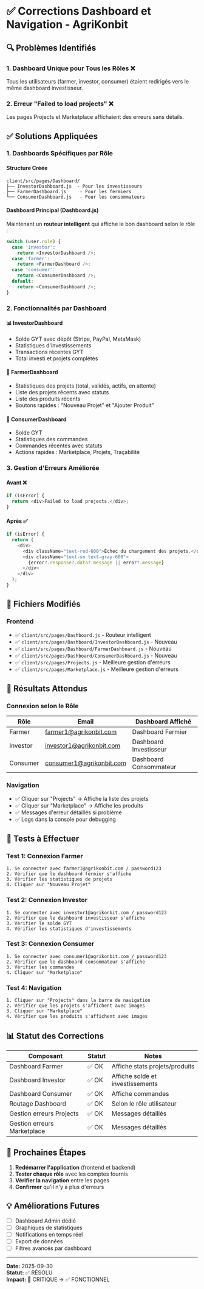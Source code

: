 # ✅ Corrections Dashboard et Navigation - AgriKonbit

## 🔍 Problèmes Identifiés

### 1. Dashboard Unique pour Tous les Rôles ❌
Tous les utilisateurs (farmer, investor, consumer) étaient redirigés vers le même dashboard investisseur.

### 2. Erreur "Failed to load projects" ❌
Les pages Projects et Marketplace affichaient des erreurs sans détails.

## ✅ Solutions Appliquées

### 1. Dashboards Spécifiques par Rôle

#### Structure Créée
```
client/src/pages/Dashboard/
├── InvestorDashboard.js  - Pour les investisseurs
├── FarmerDashboard.js     - Pour les fermiers
└── ConsumerDashboard.js   - Pour les consommateurs
```

#### Dashboard Principal (Dashboard.js)
Maintenant un **routeur intelligent** qui affiche le bon dashboard selon le rôle :

```javascript
switch (user.role) {
  case 'investor':
    return <InvestorDashboard />;
  case 'farmer':
    return <FarmerDashboard />;
  case 'consumer':
    return <ConsumerDashboard />;
  default:
    return <ConsumerDashboard />;
}
```

### 2. Fonctionnalités par Dashboard

#### 📊 InvestorDashboard
- Solde GYT avec dépôt (Stripe, PayPal, MetaMask)
- Statistiques d'investissements
- Transactions récentes GYT
- Total investi et projets complétés

#### 🌾 FarmerDashboard
- Statistiques des projets (total, validés, actifs, en attente)
- Liste des projets récents avec statuts
- Liste des produits récents
- Boutons rapides : "Nouveau Projet" et "Ajouter Produit"

#### 🛒 ConsumerDashboard
- Solde GYT
- Statistiques des commandes
- Commandes récentes avec statuts
- Actions rapides : Marketplace, Projets, Traçabilité

### 3. Gestion d'Erreurs Améliorée

#### Avant ❌
```javascript
if (isError) {
  return <div>Failed to load projects.</div>;
}
```

#### Après ✅
```javascript
if (isError) {
  return (
    <div>
      <div className="text-red-600">Échec du chargement des projets.</div>
      <div className="text-sm text-gray-600">
        {error?.response?.data?.message || error?.message}
      </div>
    </div>
  );
}
```

## 📝 Fichiers Modifiés

### Frontend
- ✅ `client/src/pages/Dashboard.js` - Routeur intelligent
- ✅ `client/src/pages/Dashboard/InvestorDashboard.js` - Nouveau
- ✅ `client/src/pages/Dashboard/FarmerDashboard.js` - Nouveau
- ✅ `client/src/pages/Dashboard/ConsumerDashboard.js` - Nouveau
- ✅ `client/src/pages/Projects.js` - Meilleure gestion d'erreurs
- ✅ `client/src/pages/Marketplace.js` - Meilleure gestion d'erreurs

## 🎯 Résultats Attendus

### Connexion selon le Rôle

| Rôle | Email | Dashboard Affiché |
|------|-------|-------------------|
| Farmer | farmer1@agrikonbit.com | Dashboard Fermier |
| Investor | investor1@agrikonbit.com | Dashboard Investisseur |
| Consumer | consumer1@agrikonbit.com | Dashboard Consommateur |

### Navigation
- ✅ Cliquer sur "Projects" → Affiche la liste des projets
- ✅ Cliquer sur "Marketplace" → Affiche les produits
- ✅ Messages d'erreur détaillés si problème
- ✅ Logs dans la console pour debugging

## 🧪 Tests à Effectuer

### Test 1: Connexion Farmer
```
1. Se connecter avec farmer1@agrikonbit.com / password123
2. Vérifier que le dashboard fermier s'affiche
3. Vérifier les statistiques de projets
4. Cliquer sur "Nouveau Projet"
```

### Test 2: Connexion Investor
```
1. Se connecter avec investor1@agrikonbit.com / password123
2. Vérifier que le dashboard investisseur s'affiche
3. Vérifier le solde GYT
4. Vérifier les statistiques d'investissements
```

### Test 3: Connexion Consumer
```
1. Se connecter avec consumer1@agrikonbit.com / password123
2. Vérifier que le dashboard consommateur s'affiche
3. Vérifier les commandes
4. Cliquer sur "Marketplace"
```

### Test 4: Navigation
```
1. Cliquer sur "Projects" dans la barre de navigation
2. Vérifier que les projets s'affichent avec images
3. Cliquer sur "Marketplace"
4. Vérifier que les produits s'affichent avec images
```

## 📊 Statut des Corrections

| Composant | Statut | Notes |
|-----------|--------|-------|
| Dashboard Farmer | ✅ OK | Affiche stats projets/produits |
| Dashboard Investor | ✅ OK | Affiche solde et investissements |
| Dashboard Consumer | ✅ OK | Affiche commandes |
| Routage Dashboard | ✅ OK | Selon le rôle utilisateur |
| Gestion erreurs Projects | ✅ OK | Messages détaillés |
| Gestion erreurs Marketplace | ✅ OK | Messages détaillés |

## 🚀 Prochaines Étapes

1. **Redémarrer l'application** (frontend et backend)
2. **Tester chaque rôle** avec les comptes fournis
3. **Vérifier la navigation** entre les pages
4. **Confirmer** qu'il n'y a plus d'erreurs

## 💡 Améliorations Futures

- [ ] Dashboard Admin dédié
- [ ] Graphiques de statistiques
- [ ] Notifications en temps réel
- [ ] Export de données
- [ ] Filtres avancés par dashboard

---

**Date:** 2025-09-30  
**Statut:** ✅ RÉSOLU  
**Impact:** 🔴 CRITIQUE → ✅ FONCTIONNEL
